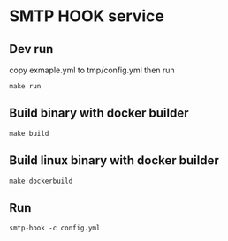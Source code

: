 # SMTP HOOK service

## Dev run

copy exmaple.yml to tmp/config.yml then run

    make run

## Build binary with docker builder

    make build

## Build linux binary with docker builder

    make dockerbuild

## Run

    smtp-hook -c config.yml
